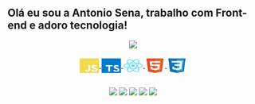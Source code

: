 ## Olá eu sou a Antonio Sena, trabalho com Front-end e adoro tecnologia!


<div align="center">
  <a href="https://github.com/acarlossena">
  <img height="180em" src="https://github-readme-stats.vercel.app/api?username=acarlossena&show_icons=true&theme=dark&include_all_commits=true&count_private=true"/>
  
 
  <div style="display: inline_block"><br>
      <img align="center" alt="acarlossena-Js" height="30" width="40" src="https://raw.githubusercontent.com/devicons/devicon/master/icons/javascript/javascript-plain.svg">
      <img align="center" alt="acarlossena-Ts" height="30" width="40" src="https://raw.githubusercontent.com/devicons/devicon/master/icons/typescript/typescript-plain.svg">
      <img align="center" alt="acarlossena-React" height="30" width="40" src="https://raw.githubusercontent.com/devicons/devicon/master/icons/react/react-original.svg">
      <img align="center" alt="acarlossena-HTML" height="30" width="40" src="https://raw.githubusercontent.com/devicons/devicon/master/icons/html5/html5-original.svg">
      <img align="center" alt="acarlossena-CSS" height="30" width="40" src="https://raw.githubusercontent.com/devicons/devicon/master/icons/css3/css3-original.svg">
  
</div>
  
  ##
<div> 
  
  <a href="https://instagram.com/acarlossena" target="_blank"><img src="https://img.shields.io/badge/-Instagram-%23E4405F?style=for-the-badge&logo=instagram&logoColor=white" target="_blank"></a>
 <a href="https://www.twitch.tv/acarlossena" target="_blank"><img src="https://img.shields.io/badge/Twitch-9146FF?style=for-the-badge&logo=twitch&logoColor=white" target="_blank"></a>
 <a href="https://discord.gg/#8953" target="_blank"><img src="https://img.shields.io/badge/Discord-7289DA?style=for-the-badge&logo=discord&logoColor=white" target="_blank"></a> 
  <a href = "mailto:ti.antoniosena@gmail.com"><img src="https://img.shields.io/badge/-Gmail-%23333?style=for-the-badge&logo=gmail&logoColor=white" target="_blank"></a>
  <a href="https://www.linkedin.com/in/antonio-sena-20207231" target="_blank"><img src="https://img.shields.io/badge/-LinkedIn-%230077B5?style=for-the-badge&logo=linkedin&logoColor=white" target="_blank"></a> 
 
  
 
</div>
